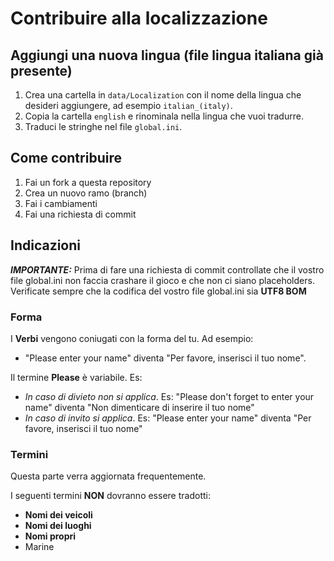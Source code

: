 # Contribuire alla localizzazione

## Aggiungi una nuova lingua (file lingua italiana già presente)

1. Crea una cartella in `data/Localization` con il nome della lingua che desideri aggiungere, ad esempio `italian_(italy)`.
2. Copia la cartella `english` e rinominala nella lingua che vuoi tradurre.
3. Traduci le stringhe nel file `global.ini`.

## Come contribuire

1. Fai un fork a questa repository
2. Crea un nuovo ramo (branch)
3. Fai i cambiamenti
4. Fai una richiesta di commit

## Indicazioni

**_IMPORTANTE:_** Prima di fare una richiesta di commit controllate che il vostro file global.ini non faccia crashare il gioco e che non ci siano placeholders. Verificate sempre che la codifica del vostro file global.ini sia **UTF8 BOM**

### Forma

I **Verbi** vengono coniugati con la forma del tu. Ad esempio:

- "Please enter your name" diventa "Per favore, inserisci il tuo nome".

Il termine **Please** è variabile. Es:

* _In caso di divieto non si applica_. Es: "Please don't forget to enter your name" diventa "Non dimenticare di inserire il tuo nome"
* _In caso di invito si applica_. Es: "Please enter your name" diventa "Per favore, inserisci il tuo nome"

### Termini

Questa parte verra aggiornata frequentemente.

I seguenti termini **NON** dovranno essere tradotti:

* **Nomi dei veicoli**
* **Nomi dei luoghi**
* **Nomi propri**
* Marine
